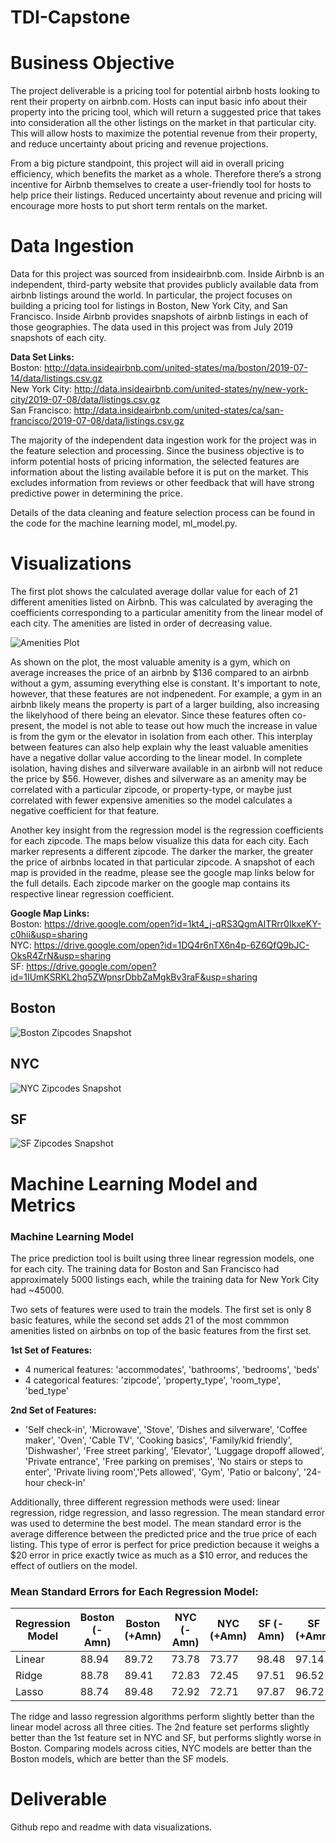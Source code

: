 # TDI-Capstone

# Business Objective
The project deliverable is a pricing tool for potential airbnb hosts looking to rent their property on airbnb.com. Hosts can input basic info about their property into the pricing tool, which will return a suggested price that takes into consideration all the other listings on the market in that particular city. This will allow hosts to maximize the potential revenue from their property, and reduce uncertainty about pricing and revenue projections.

From a big picture standpoint, this project will aid in overall pricing efficiency, which benefits the market as a whole. Therefore there’s a strong incentive for Airbnb themselves to create a user-friendly tool for hosts to help price their listings. Reduced uncertainty about revenue and pricing will encourage more hosts to put short term rentals on the market.

# Data Ingestion
Data for this project was sourced from insideairbnb.com. Inside Airbnb is an independent, third-party website that provides publicly available data from airbnb listings around the world. In particular, the project focuses on building a pricing tool for listings in Boston, New York City, and San Francisco. Inside Airbnb provides snapshots of airbnb listings in each of those geographies. The data used in this project was from July 2019 snapshots of each city.

**Data Set Links:**  
Boston: http://data.insideairbnb.com/united-states/ma/boston/2019-07-14/data/listings.csv.gz  
New York City: http://data.insideairbnb.com/united-states/ny/new-york-city/2019-07-08/data/listings.csv.gz  
San Francisco: http://data.insideairbnb.com/united-states/ca/san-francisco/2019-07-08/data/listings.csv.gz

The majority of the independent data ingestion work for the project was in the feature selection and processing. Since the business objective is to inform potential hosts of pricing information, the selected features are information about the listing available before it is put on the market. This excludes information from reviews or other feedback that will have strong predictive power in determining the price.

Details of the data cleaning and feature selection process can be found in the code for the machine learning model, ml_model.py.

# Visualizations

The first plot shows the calculated average dollar value for each of 21 different amenities listed on Airbnb. This was calculated by averaging the coefficients corresponding to a particular amenitity from the linear model of each city. The amenities are listed in order of decreasing value.

![Amenities Plot](https://github.com/jshlng/TDI-Capstone/blob/master/AmenitiesPlot.png)

As shown on the plot, the most valuable amenity is a gym, which on average increases the price of an airbnb by $136 compared to an airbnb without a gym, assuming everything else is constant. It's important to note, however, that these features are not indpenedent. For example, a gym in an airbnb likely means the property is part of a larger building, also increasing the likelyhood of there being an elevator. Since these features often co-present, the model is not able to tease out how much the increase in value is from the gym or the elevator in isolation from each other. This interplay between features can also help explain why the least valuable amenities have a negative dollar value according to the linear model. In complete isolation, having dishes and silverware available in an airbnb will not reduce the price by $56. However, dishes and silverware as an amenity may be correlated with a particular zipcode, or property-type, or maybe just correlated with fewer expensive amenities so the model calculates a negative coefficient for that feature. 

Another key insight from the regression model is the regression coefficients for each zipcode. The maps below visualize this data for each city. Each marker represents a different zipcode. The darker the marker, the greater the price of airbnbs located in that particular zipcode. A snapshot of each map is provided in the readme, please see the google map links below for the full details. Each zipcode marker on the google map contains its respective linear regression coefficient.

**Google Map Links:**  
Boston: https://drive.google.com/open?id=1kt4_j-qRS3QgmAITRrr0IkxeKY-c0hii&usp=sharing  
NYC: https://drive.google.com/open?id=1DQ4r6nTX6n4p-6Z6QfQ9bJC-OksR4ZrN&usp=sharing  
SF: https://drive.google.com/open?id=1IUmKSRKL2hq5ZWpnsrDbbZaMgkBv3raF&usp=sharing  

## Boston
![Boston Zipcodes Snapshot](https://github.com/jshlng/TDI-Capstone/blob/master/BostonZipcodeCoefficientsMap.png)

## NYC
![NYC Zipcodes Snapshot](https://github.com/jshlng/TDI-Capstone/blob/master/NYCZipcodeCoefficientsMap.png)

## SF
![SF Zipcodes Snapshot](https://github.com/jshlng/TDI-Capstone/blob/master/SFZipcodeCoefficientsMap.png)


# Machine Learning Model and Metrics

### Machine Learning Model

The price prediction tool is built using three linear regression models, one for each city. The training data for Boston and San Francisco had approximately 5000 listings each, while the training data for New York City had ~45000. 

Two sets of features were used to train the models. The first set is only 8 basic features, while the second set adds 21 of the most commmon amenities listed on airbnbs on top of the basic features from the first set.

**1st Set of Features:**  
* 4 numerical features: 'accommodates', 'bathrooms', 'bedrooms', 'beds'
* 4 categorical features: 'zipcode', 'property_type', 'room_type', 'bed_type'

**2nd Set of Features:**  
* 'Self check-in', 'Microwave', 'Stove', 'Dishes and silverware', 'Coffee maker', 'Oven', 'Cable TV', 'Cooking basics', 'Family/kid friendly', 'Dishwasher', 'Free street parking', 'Elevator', 'Luggage dropoff allowed', 'Private entrance', 'Free parking on premises', 'No stairs or steps to enter', 'Private living room','Pets allowed', 'Gym', 'Patio or balcony', '24-hour check-in'

Additionally, three different regression methods were used: linear regression, ridge regression, and lasso regression. The mean standard error was used to determine the best model. The mean standard error is the average difference between the predicted price and the true price of each listing. This type of error is perfect for price prediction because it weighs a $20 error in price exactly twice as much as a $10 error, and reduces the effect of outliers on the model.

### Mean Standard Errors for Each Regression Model:

  Regression Model | Boston (-Amn) | Boston (+Amn) | NYC (-Amn) | NYC (+Amn) | SF (-Amn) | SF (+Amn) |
 ---------- | ---------- |---------- |---------- |---------- |---------- |---------- |
 Linear | 88.94 | 89.72 | 73.78 | 73.77 | 98.48 | 97.14 |
 Ridge | 88.78 | 89.41 | 72.83 | 72.45 | 97.51 | 96.52 |
 Lasso | 88.74 | 89.48 | 72.92 | 72.71 | 97.87 | 96.72 |

The ridge and lasso regression algorithms perform slightly better than the linear model across all three cities. The 2nd feature set performs slightly better than the 1st feature set in NYC and SF, but performs slightly worse in Boston. Comparing models across cities, NYC models are better than the Boston models, which are better than the SF models.

# Deliverable
Github repo and readme with data visualizations.
